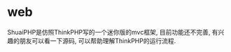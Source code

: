 web
===

ShuaiPHP是仿照ThinkPHP写的一个迷你版的mvc框架, 目前功能还不完善, 有兴趣的朋友可以看一下源码, 可以帮助理解ThinkPHP的运行流程.<br /><br />

